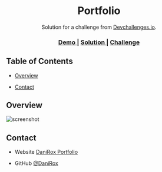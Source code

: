 <!-- Please update value in the {}  -->

<h1 align="center">Portfolio</h1>

<div align="center">
   Solution for a challenge from  <a href="http://devchallenges.io" target="_blank">Devchallenges.io</a>.
</div>

<div align="center">
  <h3>
    <a href="https://danirox.github.io/portfolio-master/">
      Demo
    </a>
    <span> | </span>
    <a href="https://github.com/DaniRox/portfolio-master">
      Solution
    </a>
    <span> | </span>
    <a href="https://devchallenges.io/challenges/5ZnOYsSXM24JWnCsNFlt">
      Challenge
    </a>
  </h3>
</div>

<!-- TABLE OF CONTENTS -->

## Table of Contents

- [Overview](#overview)

- [Contact](#contact)

<!-- OVERVIEW -->

## Overview

![screenshot](https://private-user-images.githubusercontent.com/108234679/299725373-ec8e9fd7-deca-494e-90c7-d18e236912b0.png?jwt=eyJhbGciOiJIUzI1NiIsInR5cCI6IkpXVCJ9.eyJpc3MiOiJnaXRodWIuY29tIiwiYXVkIjoicmF3LmdpdGh1YnVzZXJjb250ZW50LmNvbSIsImtleSI6ImtleTUiLCJleHAiOjE3MDYxOTg1OTQsIm5iZiI6MTcwNjE5ODI5NCwicGF0aCI6Ii8xMDgyMzQ2NzkvMjk5NzI1MzczLWVjOGU5ZmQ3LWRlY2EtNDk0ZS05MGM3LWQxOGUyMzY5MTJiMC5wbmc_WC1BbXotQWxnb3JpdGhtPUFXUzQtSE1BQy1TSEEyNTYmWC1BbXotQ3JlZGVudGlhbD1BS0lBVkNPRFlMU0E1M1BRSzRaQSUyRjIwMjQwMTI1JTJGdXMtZWFzdC0xJTJGczMlMkZhd3M0X3JlcXVlc3QmWC1BbXotRGF0ZT0yMDI0MDEyNVQxNTU4MTRaJlgtQW16LUV4cGlyZXM9MzAwJlgtQW16LVNpZ25hdHVyZT00MDk1N2NjMzk3NGE3NjJkZjIyZGMzYTgwN2E2N2I1NjM2Y2E0MGFjODk5OTM2MzJmNGE3YjdiMTA3NDFmMzU0JlgtQW16LVNpZ25lZEhlYWRlcnM9aG9zdCZhY3Rvcl9pZD0wJmtleV9pZD0wJnJlcG9faWQ9MCJ9.iUfvM2Db4r96wy66OsEMXvHS3vaC3CwVzr-PF41y4cg)


## Contact


- Website [DaniRox Portfolio](https://portafolio-web.danirox.site/)

- GitHub [@DaniRox](https://github.com/DaniRox)
